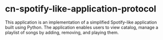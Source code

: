 # cn-spotify-like-application-protocol
This application is an  implementation of a simplified Spotify-like application built using Python. The application enables users to view catalog, manage a playlist of songs by adding, removing, and playing them.
